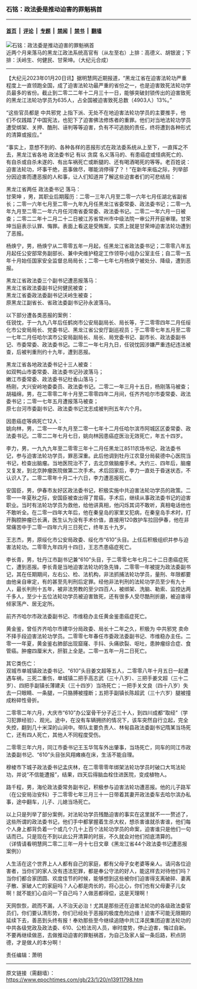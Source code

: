 ### 石铭：政法委是推动迫害的罪魁祸首

---

#### [首页](../../../..?n13911798) &nbsp;|&nbsp; [评论](../../../../../epoch-comment?n13911798) &nbsp;|&nbsp; [专题](../../../../../epoch-special?n13911798) &nbsp;|&nbsp; [禁闻](../../../../../epoch-news?n13911798) &nbsp;|&nbsp; [禁书](../../../../../books?n13911798) &nbsp;|&nbsp; [翻墙](https://github.com/gfw-breaker/nogfw/blob/master/README.md?n13911798)


<div><img alt="石铭：政法委是推动迫害的罪魁祸首" class="attachment-djy_600_400 size-djy_600_400 wp-post-image" src="https://i.epochtimes.com/assets/uploads/2021/08/id13180939-5_in_1@1200x1200-600x400.jpg"/>
<div class="caption">
 近两个月来落马的黑龙江政法系统高官有（从左至右）上排：高德义、胡银波；下排：沃岭生、何健民、甘荣坤。（大纪元合成）
</div></div><hr/><div class="post_content" id="artbody" itemprop="articleBody">
 <!-- article content begin -->
 <p>
  【大纪元2023年01月20日讯】据明慧网近期报道，“黑龙江省在迫害法轮功严重程度上一直领跑全国，成了迫害法轮功最严重的省份之一，也是迫害致死法轮功学员最多的省份。截止到二零二二年十二月三十一日，能够突破封锁传出的迫害致死的黑龙江法轮功学员为635人，占全国被迫害致死总数（4903人）13%。”
 </p>
 <p>
  “这些官员都是
  <ok href="https://www.epochtimes.com/gb/tag/%E4%B8%AD%E5%85%B1%E9%82%AA%E5%85%9A.html">
   中共邪党
  </ok>
  上指下派、无处不在地迫害法轮功学员的主要推手，他们不仅践踏了中国宪法，也犯下了迫害佛法修炼者的重罪。他们对当地法轮功学员遭受绑架、关押、酷刑、诬判等等迫害，负有不可逃脱的责任，终将遭到各种形式的清算或报应。”
 </p>
 <p>
  “事实上，意想不到的、各种各样的恶报形式在政法委系统从上至下，一直挥之不去，黑龙江省各地
  <ok href="https://www.epochtimes.com/gb/tag/%E6%94%BF%E6%B3%95%E5%A7%94%E4%B9%A6%E8%AE%B0.html">
   政法委书记
  </ok>
  有以
  <ok href="https://www.epochtimes.com/gb/tag/%E8%B4%AA%E8%85%90.html">
   贪腐
  </ok>
  名义落马的、有患癌症或怪病死亡的、有自杀或自杀未遂的、有出车祸死亡或断腿的、还有喝酒喝死的等等。老百姓说：迫害法轮功，坏事干绝，恶事做尽，哪能消停得了？！”在新年来临之际，列举部分因迫害而遭恶报的人和事，让人们知道并了解这些迫害者们的可悲结局：
 </p>
 <p>
  黑龙江省两任
  <ok href="https://www.epochtimes.com/gb/tag/%E6%94%BF%E6%B3%95%E5%A7%94%E4%B9%A6%E8%AE%B0.html">
   政法委书记
  </ok>
  落马：
  <br/>
  <ok href="https://www.epochtimes.com/gb/tag/%E7%94%98%E8%8D%A3%E5%9D%A4.html">
   甘荣坤
  </ok>
  ，男，其职业后期履历：二零一三年八月至二零一六年七月任湖北省副省长；二零一六年七月至二零一九年九月任黑龙江省委常委、政法委书记；二零一九年九月至二零二一年六月任河南省委常委、政法委书记。二零二一年六月一日被查；二零二二年十二月二十二日被江苏省常州市中级法院一审公开开庭审理。甘荣坤当庭表示认罪、悔罪。表面上看这是受贿案，实质上就是甘荣坤迫害法轮功遭到了恶报。
 </p>
 <p>
  杨焕宁，男，杨焕宁从二零零五年一月起，任黑龙江省政法委书记；二零零八年五月起任公安部常务副部长、兼中央维护稳定工作领导小组办公室主任；自二零一五年十月始任国家安全监督总局局长；二零一七年七月杨焕宁被处分、降级，遭到恶报。
 </p>
 <p>
  黑龙江省政法委三个副书记遭恶报落马：
  <br/>
  黑龙江省政法委副书记何健民被查；
  <br/>
  黑龙江省委政法委副书记沃岭生被查；
  <br/>
  原黑龙江副省长、省政法委副书记孙永波落马。
 </p>
 <p>
  以下部分遭各类恶报的案例：
  <br/>
  任锐忱，于一九九八年后任鹤岗市公安局副局长、局长等，于二零零四年二月任绥化市公安局局长、党委书记、黑龙江省公安厅副巡视员；于二零零七年五月至二零一七年二月任哈尔滨市公安局副局长、局长、局党委书记、副市长、政法委副书记、市委常委、政法委书记。二零二一年七月九日，任锐忱因涉嫌严重违纪违法被查，后被判重刑约十九年，遭到恶报。
 </p>
 <p>
  黑龙江省各地政法委书记十三人被查：
  <br/>
  如双鸭山市委常委、政法委书记孙波落马；
  <br/>
  嫩江市委常委、政法委书记杜香山落马；
  <br/>
  杨刚，大兴安岭地委委员、政法委书记。二零二一年三月十五日，杨刚落马被查；
  <br/>
  胡福绵，男，在二零零二年十月至二零零四年二月间，任齐齐哈尔市委常委、政法委书记；二零一七年五月遭报落马被查；
  <br/>
  原七台河市委副书记、政法委书记沈志成被判刑五年六个月。
 </p>
 <p>
  因患癌症等病死亡12人：
  <br/>
  姚向林，男，二零一一年九月至二零一七年十二月任哈尔滨市阿城区区委常委、政法委书记。二零二二年七月七日，姚向林因患癌症医治无效死亡，年五十四岁。
 </p>
 <p>
  李力，男，一九九九年至二零零三年十二月任黑龙江8511农场书记、政法委书记，参与迫害法轮功学员，罪恶深重。此后他调到牡丹江农垦分局裴德中心医院当书记，检查出脑瘤。当地医院治不了，去北京做脑瘤手术。大约三、四年后，脑瘤又复发，到北京肿瘤医院做第二次手术。术后回家后，李力一直处于昏迷状态，不认识人了。二零二零年十月二十六日，李力遭恶报死亡。
 </p>
 <p>
  安国臣，男，伊春市友好区政法委书记，积极实施中共迫害法轮功学员的政策。二零一一年夏秋之际，安国臣被查出得了胃癌，手术后，继续从事政法委书记的迫害职业。当时有法轮功学员为救他，给他讲真相，他闪烁其词不敢听，真相电话他也不敢听全。在二零一四年大年后，他在秦皇岛的家里又犯病，在秦皇岛手术时，打开胸腔肿瘤已长满，医生认为没有手术价值，直接用120救护车拉回伊春，他在非常痛苦中于二零一四年六月三日死亡，终年五十九岁。
 </p>
 <p>
  王志杰，男，原绥化市公安局政委、绥化市“610”头目。上任后积极组织并参与迫害法轮功。二零零九年四月十四日，王志杰患癌症死亡。
 </p>
 <p>
  李长青，男，牡丹江市副书记兼“610”头目，于二零零七年七月二十二日患癌症死亡，遭到恶报。李长青是当地迫害法轮功的急先锋，二零零一年被提为政法委副书记，其在任期期间，左右公、检、法机构，非法抓捕法轮功学员，量刑、年限都要由他亲自审定，有的甚至先判刑后定罪。经他非法判刑的法轮功学员至少有九十人，最长判刑十五年，被非法劳教的至少四百人，被绑架、洗脑、勒索、监控达两千多人，至少十五位法轮功学员被迫害致死，还有很多人受尽酷刑折磨，被迫害得倾家荡产、居无定所。
 </p>
 <p>
  前齐齐哈尔市政法委副书记、市维稳办主任黄金鉴患癌症死亡。
 </p>
 <p>
  黄金鉴，曾任齐齐哈尔市建华分局政委、局长十二年之久，积极为
  <ok href="https://www.epochtimes.com/gb/tag/%E4%B8%AD%E5%85%B1%E9%82%AA%E5%85%9A.html">
   中共邪党
  </ok>
  卖命不择手段迫害法轮功学员。二零零七年春任市委政法委副书记、市维稳办主任。二零一一年夏，黄金鉴右肺部出现窟窿、手抖、头痛欲裂、呕吐，患肿瘤综合症、食管癌。肿瘤四厘米大，肝脏上全是。二零一五年一月二日死亡。
 </p>
 <p>
  其它类伤亡：
  <br/>
  双城市单城镇政法委书记、“610”头目姜文超等五人，二零零八年十月五日一起遭遇车祸，三死二重伤，单城镇二把手高志武（三十八岁）、三把手姜文超（三十二岁）、四把手副镇长薄建夫（三十四岁）当场死亡；一把手关文良（四十八岁）失去一只眼睛、一条腿，一只胳膊被撞断；五把手副镇长陈超武（三十六岁）腿被撞成粉碎性骨折。
 </p>
 <p>
  二零零二年六月，大庆市“610”办公室骨干分子近三十人，到四川成都“取经”（学习犯罪经验）、观光。途中，在没有车辆拥挤的情况下，该车突然自行立起，完全失控，翻到几十米深的山涧中。带队主要负责人、林甸县政法委副书记隋某当场死亡，还有四人死亡，其他人不同程度受伤。
 </p>
 <p>
  二零零三年六月，同江市委书记王玉华驾车外出肇事，当场死亡，同车的同江市政法委副书记、“610”头目张风翔瘫痪在床，生活不能自理。
 </p>
 <p>
  穆棱市下城子政法委书记孟庆林，在二零零零年绑架法轮功学员时破口大骂法轮功，并说“不信能遭报”，结果，四天后得脑血栓住进医院，变成植物人。
 </p>
 <p>
  路千程，男，海伦政法委常务副书记，积极参与迫害法轮功遭恶报。他的儿子路军（在公安局治安科）于二零零七年三月三十一日带着其妻开政法委车去哈尔滨办私事，途中翻车，儿子、儿媳当场死亡。
 </p>
 <p>
  以上只是列举了部分案例，对法轮功学员残酷迫害的事实在这里就不一一赘述了，这些所谓的政法委书记，他们手中都掌握着生杀大权，想杀害谁就杀害谁，他们每个人身上都背负着一个或几个几十上百个法轮功学员的命案，迫害谁只是他们一句话而已。只是现在不到以此公开清算的时辰，不久就会对他们彻底清算的。
  <br/>
  （详情请看明慧网二零二三年一月十七日文章《黑龙江省44个政法委书记遭恶报案例》）
 </p>
 <p>
  人生活在这个世界上人人都有自己的家庭，都有父母子女老婆等亲人。请问各位迫害者，当你们的家人没有违法犯罪，都是奉公守法的好人，能这样去对待他们吗？当你们都合家团圆、欢度佳节的时候，能够想到这些被你们迫害得支离破碎、妻离子散、家破人亡的家庭吗？人心都是肉长的，将心比心，你们也有父母妻子儿女啊！就不能扪心自问一下自己吗？人做恶都得偿，这是天理啊！
 </p>
 <p>
  天网恢恢，疏而不漏，人不治天必治！尤其是那些还在迫害法轮功的各级政法委官员们，你们要认清形势，你们已经处于恶报的极度危险边缘！迫害不可能无限期的延续下去，善恶到头终有报！奉劝那些至今继续追随中共江泽民集团迫害法轮功的中共各级党政及政法委、610、公检法司人员，审时度势，停止迫害，悔过自新。不要再继续做恶，去做推动迫害的罪魁祸首，为自己及家人留一条后路，积点阴德，才是做人的本分啊！
 </p>
 <p>
  责任编辑：萧明
 </p>
 <!-- article content end -->
 <div id="below_article_ad">
 </div>
</div>


---

原文链接（需翻墙）：https://www.epochtimes.com/gb/23/1/20/n13911798.htm